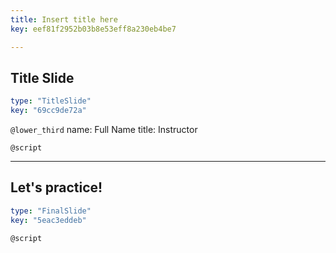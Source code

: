 ```yaml
---
title: Insert title here
key: eef81f2952b03b8e53eff8a230eb4be7

---
```

## Title Slide

```yaml
type: "TitleSlide"
key: "69cc9de72a"
```

`@lower_third`
name: Full Name
title: Instructor


`@script`



---
## Let's practice!

```yaml
type: "FinalSlide"
key: "5eac3eddeb"
```

`@script`


